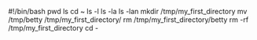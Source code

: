 #!/bin/bash
pwd
ls
cd ~
ls -l
ls -la
ls -lan
mkdir /tmp/my_first_directory
mv /tmp/betty /tmp/my_first_directory/
rm /tmp/my_first_directory/betty
rm -rf /tmp/my_first_directory
cd -
